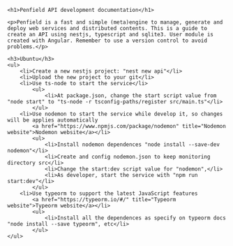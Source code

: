 	<h1>Penfield API development documentation</h1>

	<p>Penfield is a fast and simple (meta)engine to manage, generate and deploy web services and distributed contents. This is a guide to create an API using nestjs, typescript and sqlite3. User module is created with Angular. Remember to use a version control to avoid problems.</p>

	<h3>Ubuntu</h3>
	<ul>
		<li>Create a new nestjs project: "nest new api"</li>
		<li>Upload the new project to your git</li>
		<li>Use ts-node to start the service</li>
			<ul>
				<li>At package.json, change the start script value from "node start" to "ts-node -r tsconfig-paths/register src/main.ts"</li>
			</ul>
		<li>Use nodemon to start the service while develop it, so changes will be applies automatically 
			<a href="https://www.npmjs.com/package/nodemon" title="Nodemon website">Nodemon website</a></li>
			<ul>
				<li>Install nodemon dependences "node install --save-dev nodemon"</li>
				<li>Create and config nodemon.json to keep monitoring directory src</li>
				<li>Change the start:dev script value for "nodemon",</li>
				<li>As developer, start the service with "npm run start:dev"</li>
			</ul>
		<li>Use typeorm to support the latest JavaScript features 
			<a href="https://typeorm.io/#/" title="Typeorm website">Typeorm website</a></li>
			<ul>
				<li>Install all the dependences as specify on typeorm docs "node install --save typeorm", etc</li>
			</ul>
	</ul>
